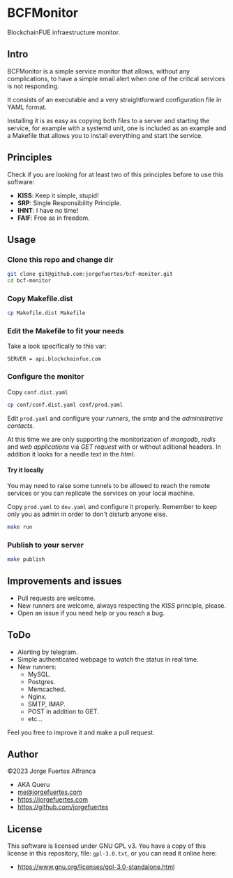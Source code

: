 # BCFMonitor

BlockchainFUE infraestructure monitor.

## Intro

BCFMonitor is a simple service monitor that allows, without any complications, to have a simple email alert when one of the critical services is not responding.

It consists of an executable and a very straightforward configuration file in YAML format.

Installing it is as easy as copying both files to a server and starting the service, for example with a systemd unit, one is included as an example and a Makefile that allows you to install everything and start the service.

## Principles

Check if you are looking for at least two of this principles before to use this software:

- **KISS**: Keep it simple, stupid!
- **SRP**: Single Responsibility Principle.
- **IHNT**: I have no time!
- **FAIF**: Free as in freedom.

## Usage

### Clone this repo and change dir

~~~bash
git clone git@github.com:jorgefuertes/bcf-monitor.git
cd bcf-monitor
~~~

### Copy Makefile.dist

~~~bash
cp Makefile.dist Makefile
~~~

### Edit the Makefile to fit your needs

Take a look specifically to this var:

~~~make
SERVER = api.blockchainfue.com
~~~

### Configure the monitor

Copy `conf.dist.yaml`

~~~bash
cp conf/conf.dist.yaml conf/prod.yaml
~~~

Edit `prod.yaml` and configure your _runners_, the _smtp_ and the _administrative contacts_.

At this time we are only supporting the monitorization of _mongodb_, _redis_ and _web applications_ via _GET request_ with or without aditional headers. In addition it looks for a needle text in the _html_.

#### Try it locally

You may need to raise some tunnels to be allowed to reach the remote services or you can replicate the services on your local machine.

Copy `prod.yaml` to `dev.yaml` and configure it properly. Remember to keep only you as admin in order to don't disturb anyone else.

~~~bash
make run
~~~

### Publish to your server

~~~bash
make publish
~~~

## Improvements and issues

- Pull requests are welcome.
- New runners are welcome, always respecting the _KISS_ principle, please.
- Open an issue if you need help or you reach a bug.

## ToDo

- Alerting by telegram.
- Simple authenticated webpage to watch the status in real time.
- New runners:
  - MySQL.
  - Postgres.
  - Memcached.
  - Nginx.
  - SMTP, IMAP.
  - POST in addition to GET.
  - etc...

Feel you free to improve it and make a pull request.

## Author

©2023 Jorge Fuertes Alfranca

- AKA Queru
- <me@jorgefuertes.com>
- <https://jorgefuertes.com>
- <https://github.com/jorgefuertes>

## License

This software is licensed under GNU GPL v3.
You have a copy of this license in this repository, file: `gpl-3.0.txt`, or you can read it online here:

- <https://www.gnu.org/licenses/gpl-3.0-standalone.html>
